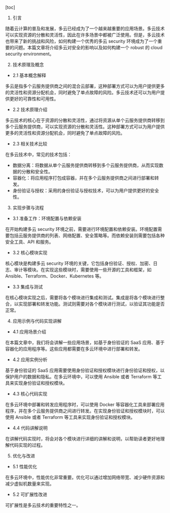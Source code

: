 
[toc]                    
                
                
1. 引言

随着云计算的普及和发展，多云已经成为了一个越来越重要的应用场景。多云技术可以实现资源的分散和灵活性，因此在许多场景中都被广泛使用。但是，多云技术也带来了新的挑战和风险，如何构建一个优秀的多云 security 环境成为了一个重要的问题。本篇文章将介绍多云对安全的影响以及如何构建一个 robust 的 cloud security environment。

2. 技术原理及概念

- 2.1 基本概念解释

多云是指多个云服务提供商之间的混合云部署，这种部署方式可以为用户提供更多的灵活性和资源分配机会，同时避免了单点故障的风险。多云技术还可以为用户提供更好的可靠性和可用性。

- 2.2 技术原理介绍

多云技术的核心在于资源的分散和灵活性，通过将资源从单个云服务提供商转移到多个云服务提供商，可以实现资源的分散和灵活性。这种部署方式可以为用户提供更多的灵活性和资源分配机会，同时避免了单点故障的风险。

- 2.3 相关技术比较

在多云技术中，常见的技术包括：

* 数据分离：将数据从单个云服务提供商转移到多个云服务提供商，从而实现数据的分散和安全性。
* 容器化：将应用程序打包成容器，并在多个云服务提供商之间进行部署和转发。
* 身份验证与授权：采用的身份验证与授权技术，可以为用户提供更好的安全性。

3. 实现步骤与流程

- 3.1 准备工作：环境配置与依赖安装

在开始构建多云 security 环境之前，需要进行环境配置和依赖安装。环境配置需要包括云服务提供商的列表、网络配置、安全策略等。而依赖安装则需要包括各种安全工具、API 和服务。

- 3.2 核心模块实现

核心模块是构建多云 security 环境的关键，它包括身份验证、授权、加密、日志、审计等模块。在实现这些模块时，需要使用一些开源的工具和框架，如 Ansible、Terraform、Docker、Kubernetes 等。

- 3.3 集成与测试

在核心模块实现之后，需要将各个模块进行集成和测试。集成是将各个模块进行整合，以实现部署和转发功能。测试则需要对各个模块进行测试，以验证其功能是否正常。

4. 应用示例与代码实现讲解

- 4.1 应用场景介绍

在本篇文章中，我们将会讲解一些应用场景，如基于身份验证的 SaaS 应用、基于容器化的应用程序等。这些应用都需要在多云环境中进行部署和转发。

- 4.2 应用实例分析

基于身份验证的 SaaS 应用需要使用身份验证和授权模块进行身份验证和授权，以保护用户的数据和隐私。在多云环境中，可以使用 Ansible 或者 Terraform 等工具来实现身份验证和授权模块。

- 4.3 核心代码实现

在多云环境中部署和转发应用程序时，可以使用 Docker 等容器化工具来部署应用程序，并在多个云服务提供商之间进行转发。在实现身份验证和授权模块时，可以使用 Ansible 或者 Terraform 等工具来实现身份验证和授权模块。

- 4.4 代码讲解说明

在讲解代码实现时，将会对各个模块进行详细的讲解和说明，以帮助读者更好地理解代码实现的过程。

5. 优化与改进

- 5.1 性能优化

在多云环境中，性能优化非常重要。优化可以通过增加网络带宽、减少硬件资源和减少虚拟机数量来实现。

- 5.2 可扩展性改进

可扩展性是多云技术的重要特性之一。

